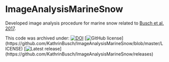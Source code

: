 #  ImageAnalysisMarineSnow

Developed image analysis procedure for marine snow related to [Busch et al. 2017](https://doi.org/10.3389/fmars.2017.00166 'Busch et al. 2017').

This code was archived under: [![DOI](https://zenodo.org/badge/177217745.svg)](https://zenodo.org/badge/latestdoi/177217745) [![GitHub license](https://badgen.net/badge/license/MIT/blue?)](https://github.com/KathrinBusch/ImageAnalysisMarineSnow/blob/master/LICENSE) [![Latest release](https://badgen.net/badge/release/v0.0.0/blue?)](https://github.com/KathrinBusch/ImageAnalysisMarineSnow/releases)

